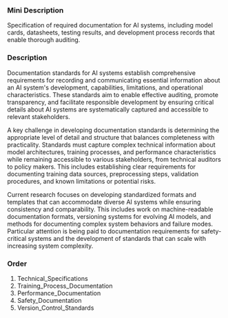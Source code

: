 ### Mini Description

Specification of required documentation for AI systems, including model cards, datasheets, testing results, and development process records that enable thorough auditing.

### Description

Documentation standards for AI systems establish comprehensive requirements for recording and communicating essential information about an AI system's development, capabilities, limitations, and operational characteristics. These standards aim to enable effective auditing, promote transparency, and facilitate responsible development by ensuring critical details about AI systems are systematically captured and accessible to relevant stakeholders.

A key challenge in developing documentation standards is determining the appropriate level of detail and structure that balances completeness with practicality. Standards must capture complex technical information about model architectures, training processes, and performance characteristics while remaining accessible to various stakeholders, from technical auditors to policy makers. This includes establishing clear requirements for documenting training data sources, preprocessing steps, validation procedures, and known limitations or potential risks.

Current research focuses on developing standardized formats and templates that can accommodate diverse AI systems while ensuring consistency and comparability. This includes work on machine-readable documentation formats, versioning systems for evolving AI models, and methods for documenting complex system behaviors and failure modes. Particular attention is being paid to documentation requirements for safety-critical systems and the development of standards that can scale with increasing system complexity.

### Order

1. Technical_Specifications
2. Training_Process_Documentation
3. Performance_Documentation
4. Safety_Documentation
5. Version_Control_Standards
